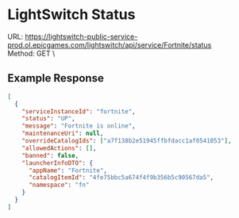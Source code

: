 # LightSwitch Status

URL: https://lightswitch-public-service-prod.ol.epicgames.com/lightswitch/api/service/Fortnite/status \
Method: GET \

## Example Response

```json
[
  {
    "serviceInstanceId": "fortnite",
    "status": "UP",
    "message": "Fortnite is online",
    "maintenanceUri": null,
    "overrideCatalogIds": ["a7f138b2e51945ffbfdacc1af0541053"],
    "allowedActions": [],
    "banned": false,
    "launcherInfoDTO": {
      "appName": "Fortnite",
      "catalogItemId": "4fe75bbc5a674f4f9b356b5c90567da5",
      "namespace": "fn"
    }
  }
]
```
